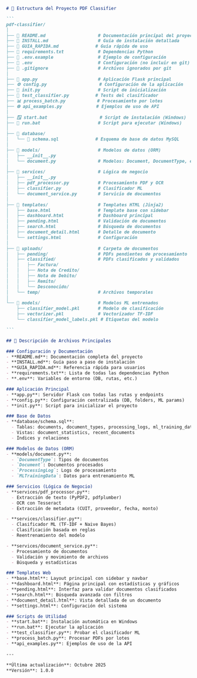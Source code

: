````markdown
# 📁 Estructura del Proyecto PDF Classifier

```
pdf-classifier/
│
├── 📄 README.md                    # Documentación principal del proyecto
├── 📄 INSTALL.md                   # Guía de instalación detallada
├── 📄 GUIA_RAPIDA.md              # Guía rápida de uso
├── 📄 requirements.txt             # Dependencias Python
├── 📄 .env.example                 # Ejemplo de configuración
├── 📄 .env                         # Configuración (no incluir en git)
├── 📄 .gitignore                   # Archivos ignorados por git
│
├── 🐍 app.py                       # Aplicación Flask principal
├── ⚙️ config.py                    # Configuración de la aplicación
├── 🔧 init.py                      # Script de inicialización
├── 🧪 test_classifier.py          # Tests del clasificador
├── 📊 process_batch.py            # Procesamiento por lotes
├── 🌐 api_examples.py             # Ejemplos de uso de API
│
├── 🪟 start.bat                    # Script de instalación (Windows)
├── 🚀 run.bat                      # Script para ejecutar (Windows)
│
├── 📂 database/
│   └── 📄 schema.sql              # Esquema de base de datos MySQL
│
├── 📂 models/                      # Modelos de datos (ORM)
│   ├── __init__.py
│   └── document.py                # Modelos: Document, DocumentType, etc.
│
├── 📂 services/                    # Lógica de negocio
│   ├── __init__.py
│   ├── pdf_processor.py           # Procesamiento PDF y OCR
│   ├── classifier.py              # Clasificador ML
│   └── document_service.py        # Servicio de documentos
│
├── 📂 templates/                   # Templates HTML (Jinja2)
│   ├── base.html                  # Template base con sidebar
│   ├── dashboard.html             # Dashboard principal
│   ├── pending.html               # Validación de documentos
│   ├── search.html                # Búsqueda de documentos
│   ├── document_detail.html       # Detalle de documento
│   └── settings.html              # Configuración
│
├── 📂 uploads/                     # Carpeta de documentos
│   ├── pending/                   # PDFs pendientes de procesamiento
│   ├── classified/                # PDFs clasificados y validados
│   │   ├── Factura/
│   │   ├── Nota de Credito/
│   │   ├── Nota de Debito/
│   │   ├── Remito/
│   │   └── Desconocido/
│   └── temp/                      # Archivos temporales
│
└── 📂 models/                      # Modelos ML entrenados
    ├── classifier_model.pkl       # Modelo de clasificación
    ├── vectorizer.pkl             # Vectorizador TF-IDF
    └── classifier_model_labels.pkl # Etiquetas del modelo

```

## 📝 Descripción de Archivos Principales

### Configuración y Documentación
- **README.md**: Documentación completa del proyecto
- **INSTALL.md**: Guía paso a paso de instalación
- **GUIA_RAPIDA.md**: Referencia rápida para usuarios
- **requirements.txt**: Lista de todas las dependencias Python
- **.env**: Variables de entorno (DB, rutas, etc.)

### Aplicación Principal
- **app.py**: Servidor Flask con todas las rutas y endpoints
- **config.py**: Configuración centralizada (DB, folders, ML params)
- **init.py**: Script para inicializar el proyecto

### Base de Datos
- **database/schema.sql**: 
  - Tablas: documents, document_types, processing_logs, ml_training_data
  - Vistas: document_statistics, recent_documents
  - Índices y relaciones

### Modelos de Datos (ORM)
- **models/document.py**:
  - `DocumentType`: Tipos de documentos
  - `Document`: Documentos procesados
  - `ProcessingLog`: Logs de procesamiento
  - `MLTrainingData`: Datos para entrenamiento ML

### Servicios (Lógica de Negocio)
- **services/pdf_processor.py**:
  - Extracción de texto (PyPDF2, pdfplumber)
  - OCR con Tesseract
  - Extracción de metadata (CUIT, proveedor, fecha, monto)

- **services/classifier.py**:
  - Clasificador ML (TF-IDF + Naive Bayes)
  - Clasificación basada en reglas
  - Reentrenamiento del modelo

- **services/document_service.py**:
  - Procesamiento de documentos
  - Validación y movimiento de archivos
  - Búsqueda y estadísticas

### Templates Web
- **base.html**: Layout principal con sidebar y navbar
- **dashboard.html**: Página principal con estadísticas y gráficos
- **pending.html**: Interfaz para validar documentos clasificados
- **search.html**: Búsqueda avanzada con filtros
- **document_detail.html**: Vista detallada de un documento
- **settings.html**: Configuración del sistema

### Scripts de Utilidad
- **start.bat**: Instalación automática en Windows
- **run.bat**: Ejecutar la aplicación
- **test_classifier.py**: Probar el clasificador ML
- **process_batch.py**: Procesar PDFs por lotes
- **api_examples.py**: Ejemplos de uso de la API

---

**Última actualización**: Octubre 2025  
**Versión**: 1.0.0

````
